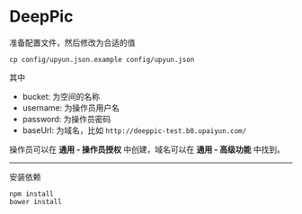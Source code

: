 DeepPic
=========

准备配置文件，然后修改为合适的值

```
cp config/upyun.json.example config/upyun.json
```

其中

 * bucket: 为空间的名称
 * username: 为操作员用户名
 * password: 为操作员密码
 * baseUrl: 为域名，比如 `http://deeppic-test.b0.upaiyun.com/`

操作员可以在 **通用 - 操作员授权** 中创建，域名可以在 **通用 - 高级功能** 中找到。

----

安装依赖

```
npm install
bower install
```
